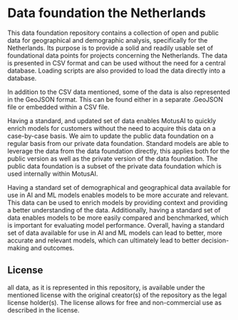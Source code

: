 # Data foundation the Netherlands
This data foundation repository contains a collection of open and public data for geographical and demographic analysis, specifically for the Netherlands. Its purpose is to provide a solid and readily usable set of foundational data points for projects concerning the Netherlands. The data is presented in CSV format and can be used without the need for a central database. Loading scripts are also provided to load the data directly into a database.  
  

In addition to the CSV data mentioned, some of the data is also represented in the GeoJSON format. This can be found either in a separate .GeoJSON file or embedded within a CSV file.

Having a standard, and updated set of data enables MotusAI to quickly enrich models for customers without the need to acquire this data on a case-by-case basis. We aim to update the public data foundation on a regular basis from our private data foundation. Standard models are able to leverage the data from the data foundation directly, this applies both for the public version as well as the private version of the data foundation. The public data foundation is a subset of the private data foundation which is used internally within MotusAI.

Having a standard set of demographical and geographical data available for use in AI and ML models enables models to be more accurate and relevant. This data can be used to enrich models by providing context and providing a better understanding of the data. Additionally, having a standard set of data enables models to be more easily compared and benchmarked, which is important for evaluating model performance. Overall, having a standard set of data available for use in AI and ML models can lead to better, more accurate and relevant models, which can ultimately lead to better decision-making and outcomes.

## License
all data, as it is represented in this repository, is available under the mentioned license with the original creator(s) of the repository as the legal license holder(s). The license allows for free and non-commercial use as described in the license. 
